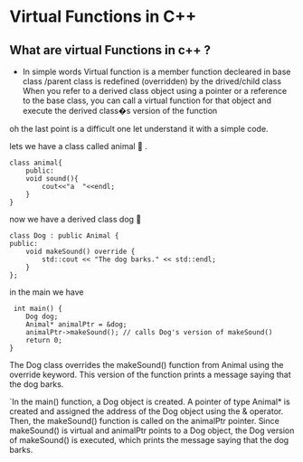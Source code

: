 # Virtual Functions in C++

## What are virtual Functions in c++ ?

- In simple words
  Virtual function is a member function
  decleared in base class /parent class
  is redefined (overridden) by the drived/child class
  When you refer to a derived class object using a pointer or a reference to the base class, you can call a virtual function for that object and
  execute the derived class�s version of the function

oh the last point is a difficult one let understand it with a
simple code.

lets we have a class called animal 🐉 .

```
class animal{
	public:
	void sound(){
		cout<<"a  "<<endl;
	}
}
```

now we have a derived class dog 🐶

```
class Dog : public Animal {
public:
    void makeSound() override {
        std::cout << "The dog barks." << std::endl;
    }
};

```

in the main we have

```
 int main() {
    Dog dog;
    Animal* animalPtr = &dog;
    animalPtr->makeSound(); // calls Dog's version of makeSound()
    return 0;
}

```

The Dog class overrides the makeSound() function from Animal using the override keyword. This version of the
function prints a message saying that the dog barks.

`In the main() function, a Dog object is created. A pointer of type Animal\* is created and assigned the address of the Dog object using the & operator. Then, the makeSound() function is called on the animalPtr pointer. Since makeSound() is virtual and animalPtr points to a Dog object, the Dog version of makeSound() is executed,
which prints the message saying that the dog barks.
